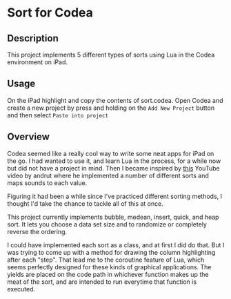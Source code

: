 # Sort for Codea

## Description
This project implements 5 different types of sorts using Lua in the Codea environment on iPad.

## Usage
On the iPad highlight and copy the contents of sort.codea. Open Codea and create a new project by press and holding on the `Add New Project` button and then select `Paste into project`

## Overview
Codea seemed like a really cool way to write some neat apps for iPad on the go. I had wanted to use it, and learn Lua in the process, for a while now but did not have a project in mind. Then I became inspired by [this](http://m.youtube.com/#/watch?v=t8g-iYGHpEA) YouTube video by andrut where he implemented a number of different sorts and maps sounds to each value.

Figuring it had been a while since I've practiced different sorting methods, I thought I'd take the chance to tackle all of this at once.

This project currently implements bubble, medean, insert, quick, and heap sort. It lets you choose a data set size and to randomize or completely reverse the ordering.

I could have implemented each sort as a class, and at first I did do that. But I was trying to come up with a method for drawing the column highlighting after each "step". That lead me to the coroutine feature of Lua, which seems perfectly designed for these kinds of graphical applications. The yields are placed on the code path in whichever function makes up the meat of the sort, and are intended to run everytime that function is executed.

